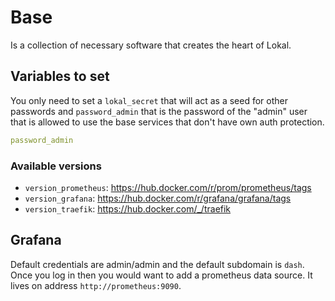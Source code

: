 # Base

Is a collection of necessary software that creates the heart of Lokal.

## Variables to set

You only need to set a `lokal_secret` that will act as a seed for other
passwords and `password_admin` that is the password of the "admin" user
that is allowed to use the base services that don't have own auth protection.

```yaml
password_admin
```

### Available versions

- `version_prometheus`: https://hub.docker.com/r/prom/prometheus/tags
- `version_grafana`: https://hub.docker.com/r/grafana/grafana/tags
- `version_traefik`: https://hub.docker.com/_/traefik

## Grafana

Default credentials are admin/admin and the default subdomain is `dash`. Once
you log in then you would want to add a prometheus data source. It lives on
address `http://prometheus:9090`.